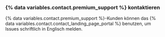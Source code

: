 
### {% data variables.contact.premium_support %} kontaktieren

{% data variables.contact.premium_support %}-Kunden können das {% data variables.contact.contact_landing_page_portal %} benutzen, um Issues schriftlich in Englisch melden.